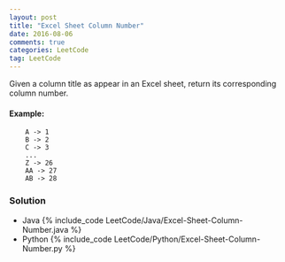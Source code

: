 ```yaml
---
layout: post
title: "Excel Sheet Column Number"
date: 2016-08-06
comments: true
categories: LeetCode
tag: LeetCode
---
```


Given a column title as appear in an Excel sheet, return its corresponding column number.

#### Example:

```
    A -> 1
    B -> 2
    C -> 3
    ...
    Z -> 26
    AA -> 27
    AB -> 28 
```

<!--more-->
### Solution
* Java
{% include_code LeetCode/Java/Excel-Sheet-Column-Number.java %}
* Python
{% include_code LeetCode/Python/Excel-Sheet-Column-Number.py %}
